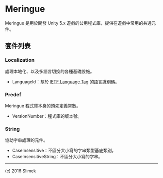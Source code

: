 Meringue
=========

Meringue 是用於開發 Unity 5.x 遊戲的公用程式庫，提供在遊戲中常用的共通元件。

## 套件列表
### Localization
處理本地化、以及多語言切換的各種基礎設施。

* LanguageId：基於 [IETF Language Tag](https://en.wikipedia.org/wiki/IETF_language_tag) 的語言識別碼。 

### Predef
Meringue 程式庫本身的預先定義常數。

* VersionNumber：程式庫的版本號。

### String
協助字串處理的元件。

* CaseInsensitive：不區分大小寫的字串類型基底類別。
* CaseInsensitiveString：不區分大小寫的字串。

----
(c) 2016 Slimek